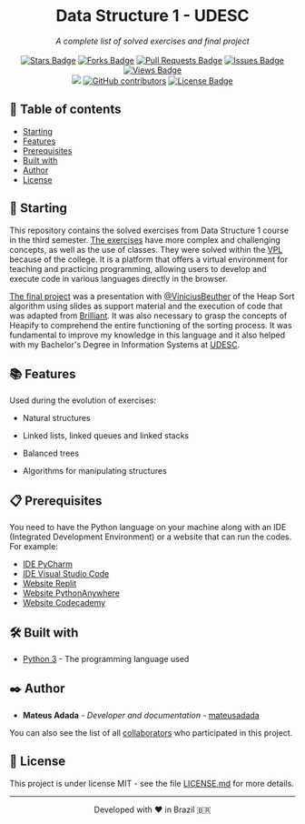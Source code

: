 <h1 align="center">Data Structure 1 - UDESC</h1>
<div align="center"><i>A complete list of solved exercises and final project</i><br><br>
<a href="https://github.com/mateusadada/DAD1-UDESC/stargazers"><img src="https://img.shields.io/github/stars/mateusadada/DAD1-UDESC" alt="Stars Badge"/></a>
<a href="https://github.com/mateusadada/DAD1-UDESC/network/members"><img src="https://img.shields.io/github/forks/mateusadada/DAD1-UDESC" alt="Forks Badge"/></a>
<a href="https://github.com/mateusadada/DAD1-UDESC/pulls"><img src="https://img.shields.io/github/issues-pr/mateusadada/DAD1-UDESC" alt="Pull Requests Badge"/></a>
<a href="https://github.com/mateusadada/DAD1-UDESC/issues"><img src="https://img.shields.io/github/issues/mateusadada/DAD1-UDESC" alt="Issues Badge"/></a>
<a href="https://github.com/mateusadada/DAD1-UDESC"><img src="https://views.whatilearened.today/views/github/mateusadada/DAD1-UDESC.svg" alt="Views Badge"/></a>
<br><a href="https://mateusadada.github.io/DAD1-UDESC" target="blank"><img src="https://img.shields.io/website?url=https%3A%2F%2Fmateusadada.github.io%2FDAD1-UDESC&logo=github" /></a>
<a href="https://github.com/mateusadada/DAD1-UDESC/graphs/contributors"><img alt="GitHub contributors" src="https://img.shields.io/github/contributors/mateusadada/DAD1-UDESC?color=2b9348"></a>
<a href="https://github.com/mateusadada/DAD1-UDESC/blob/main/LICENSE"><img src="https://img.shields.io/github/license/mateusadada/DAD1-UDESC?color=2b9348" alt="License Badge"/></a>
</div>

## 📜 Table of contents

- [Starting](#-starting)
- [Features](#-features)
- [Prerequisites](#-prerequisites)
- [Built with](#%EF%B8%8F-built-with)
- [Author](#%EF%B8%8F-author)
- [License](#-license)

## 🚀 Starting

This repository contains the solved exercises from Data Structure 1 course in the third semester. [The exercises](https://github.com/mateusadada/DAD1-UDESC/tree/main/solved_exercises/VPL) have more complex and challenging concepts, as well as the use of classes. They were solved within the [VPL](https://vpl.dis.ulpgc.es/) because of the college. It is a platform that offers a virtual environment for teaching and practicing programming, allowing users to develop and execute code in various languages directly in the browser.

[The final project](https://github.com/mateusadada/DAD1-UDESC/blob/main/final_project/heap_sort.py) was a presentation with [@ViniciusBeuther](https://github.com/ViniciusBeuther) of the Heap Sort algorithm using slides as support material and the execution of code that was adapted from [Brilliant](https://brilliant.org/wiki/heap-sort/). It was also necessary to grasp the concepts of Heapify to comprehend the entire functioning of the sorting process. It was fundamental to improve my knowledge in this language and it also helped with my Bachelor's Degree in Information Systems at [UDESC](https://www.udesc.br/).

## 📚 Features

Used during the evolution of exercises:

- Natural structures

- Linked lists, linked queues and linked stacks
  
- Balanced trees

- Algorithms for manipulating structures

## 📋 Prerequisites

You need to have the Python language on your machine along with an IDE (Integrated Development Environment) or a website that can run the codes. For example:

* [IDE PyCharm](https://www.jetbrains.com/pycharm/)
* [IDE Visual Studio Code](https://code.visualstudio.com/)
* [Website Replit](https://replit.com/)
* [Website PythonAnywhere](https://www.pythonanywhere.com/)
* [Website Codecademy](https://www.codecademy.com/)

## 🛠️ Built with

* [Python 3](https://www.python.org/) - The programming language used

## ✒️ Author

* **Mateus Adada** - *Developer and documentation* - [mateusadada](https://github.com/mateusadada)

You can also see the list of all [collaborators](https://github.com/mateusadada/DAD1-UDESC/graphs/contributors) who participated in this project.

## 📄 License

This project is under license MIT - see the file [LICENSE.md](https://github.com/mateusadada/DAD1-UDESC/blob/main/LICENSE) for more details.

<hr><p align="center">Developed with ❤️ in Brazil 🇧🇷</p>
